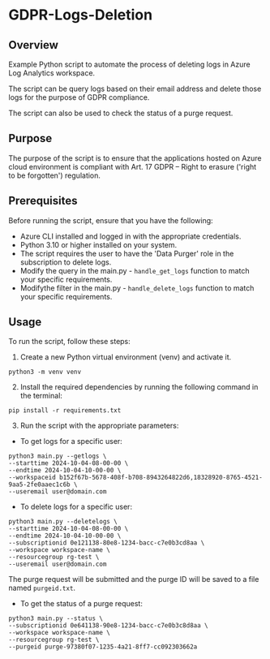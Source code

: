 # GDPR-Logs-Deletion

## Overview

Example Python script to automate the process of deleting logs in Azure Log Analytics workspace.

The script can be query logs based on their email address and delete those logs for the purpose of GDPR compliance.

The script can also be used to check the status of a purge request.

## Purpose

The purpose of the script is to ensure that the applications hosted on Azure cloud environment is compliant with Art. 17 GDPR – Right to erasure ('right to be forgotten') regulation.

## Prerequisites

Before running the script, ensure that you have the following:

- Azure CLI installed and logged in with the appropriate credentials.
- Python 3.10 or higher installed on your system.
- The script requires the user to have the 'Data Purger' role in the subscription to delete logs.
- Modify the query in the main.py - `handle_get_logs` function to match your specific requirements.
- Modifythe filter in the main.py - `handle_delete_logs` function to match your specific requirements.

## Usage

To run the script, follow these steps:

1. Create a new Python virtual environment (venv) and activate it.

```
python3 -m venv venv
```

2. Install the required dependencies by running the following command in the terminal:

```
pip install -r requirements.txt
```

3. Run the script with the appropriate parameters:

- To get logs for a specific user:

```
python3 main.py --getlogs \
--starttime 2024-10-04-08-00-00 \
--endtime 2024-10-04-10-00-00 \
--workspaceid b152f67b-5678-408f-b708-8943264822d6,18328920-8765-4521-9aa5-2fe0aaec1c6b \
--useremail user@domain.com
```

- To delete logs for a specific user:

```
python3 main.py --deletelogs \
--starttime 2024-10-04-08-00-00 \
--endtime 2024-10-04-10-00-00 \
--subscriptionid 0e121138-80e8-1234-bacc-c7e0b3cd8aa \
--workspace workspace-name \
--resourcegroup rg-test \
--useremail user@domain.com
```
The purge request will be submitted and the purge ID will be saved to a file named `purgeid.txt`.

- To get the status of a purge request:

```
python3 main.py --status \
--subscriptionid 0e641138-90e8-1234-bacc-c7e0b3c8d8aa \
--workspace workspace-name \
--resourcegroup rg-test \
--purgeid purge-97380f07-1235-4a21-8ff7-cc092303662a
```

